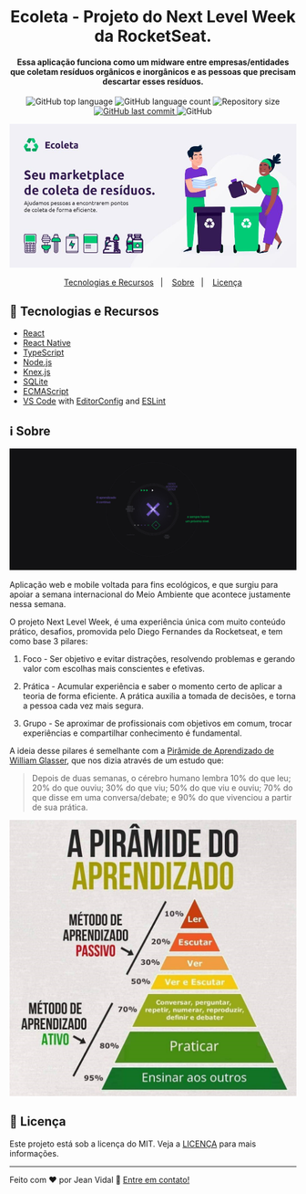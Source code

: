 <h1 align="center">
    Ecoleta - Projeto do Next Level Week da RocketSeat.
</h1>

<h4 align="center">
  Essa aplicação funciona como um midware entre empresas/entidades que coletam resíduos orgânicos e inorgânicos e as pessoas que precisam descartar esses resíduos.
</h4>

<p align="center">
  <img alt="GitHub top language" src="https://img.shields.io/github/languages/top/jvidaln/ecoleta.svg">

  <img alt="GitHub language count" src="https://img.shields.io/github/languages/count/jvidaln/ecoleta.svg">

  <img alt="Repository size" src="https://img.shields.io/github/repo-size/jvidaln/jvidaln.github.io.svg">
  <a href="https://github.com/jvidaln/ecoleta/commits/master">
    <img alt="GitHub last commit" src="https://img.shields.io/github/last-commit/jvidaln/ecoleta.svg">
  </a>

  <img alt="GitHub" src="https://img.shields.io/github/license/jvidaln/ecoleta">
</p>

<p align="center">
  <img src="github/ecoleta.jpg">
</p>

<p align="center">
  <a href="#rocket-tecnologias-e-recursos">Tecnologias e Recursos</a>&nbsp;&nbsp;&nbsp;|&nbsp;&nbsp;&nbsp;
  <a href="#information_source-sobre">Sobre</a>&nbsp;&nbsp;&nbsp;|&nbsp;&nbsp;&nbsp;
  <a href="#memo-licença">Licença</a>
</p>

## :rocket: Tecnologias e Recursos

- [React][rct]
- [React Native][rctn]
- [TypeScript][ts]
- [Node.js][njs]
- [Knex.js][kjs]
- [SQLite][sql]
- [ECMAScript][es]
- [VS Code][vc] with [EditorConfig][vceditconfig] and [ESLint][vceslint]

## :information_source: Sobre

<p align="center">
  <img src="github/nextlevelweek.jpg">
</p>

Aplicação web e mobile voltada para fins ecológicos, e que surgiu para apoiar a semana internacional do Meio Ambiente que acontece justamente nessa semana.

O projeto Next Level Week, é uma experiência única com muito conteúdo prático, desafios, promovida pelo Diego Fernandes da Rocketseat, e tem como base 3 pilares:

1. Foco - Ser objetivo e evitar distrações, resolvendo problemas e gerando valor com escolhas mais conscientes e efetivas.

2. Prática - Acumular experiência e saber o momento certo de aplicar a teoria de forma eficiente. A prática auxilia a tomada de decisões, e torna a pessoa cada vez mais segura.

3. Grupo - Se aproximar de profissionais com objetivos em comum, trocar experiências e compartilhar conhecimento é fundamental.

A ideia desse pilares é semelhante com a [Pirâmide de Aprendizado de William Glasser](https://pt.wikipedia.org/wiki/Pirâmide_de_aprendizagem), que nos dizia através de um estudo que:

> Depois de duas semanas, o cérebro humano lembra 10% do que leu; 20% do que ouviu; 30% do que viu; 50% do que viu e ouviu; 70% do que disse em uma conversa/debate; e 90% do que vivenciou a partir de sua prática.

<p align="center">
  <img src="github/piramide_aprendizado.jpg">
</p>

## :memo: Licença

Este projeto está sob a licença do MIT. Veja a [LICENÇA](https://github.com/jvidaln/jvidaln.github.io/blob/master/LICENSE) para mais informações.

---

Feito com ♥ por Jean Vidal :wave: [Entre em contato!](https://www.linkedin.com/in/jvidalnunes/)

[vc]: (https://code.visualstudio.com/)
[vceditconfig]: (https://marketplace.visualstudio.com/items?itemName=EditorConfig.EditorConfig)
[vceslint]: (https://marketplace.visualstudio.com/items?itemName=dbaeumer.vscode-eslint)
[es]: (https://www.ecma-international.org/)
[rct]: (https://pt-br.reactjs.org/)
[rctn]: (https://reactnative.dev/)
[ts]: (https://www.typescriptlang.org/)
[njs]: (https://nodejs.org/)
[kjs]: (http://knexjs.org/)
[sql]: (https://www.sqlite.org/index.html)
